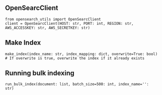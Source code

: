 

## OpenSearcClient

```
from opensearch_utils import OpenSearcClient
client = OpenSearcClient(HOST: str, PORT: int, REGION: str, AWS_ACCESSKEY: str, AWS_SECRETKEY: str)

```

## Make Index

```
make_index(index_name: str, index_mapping: dict, overwrite=True: bool) # If overwrite is true, overwrite the index if it already exists

```

## Running bulk indexing

```
run_bulk_index(document: list, batch_size=500: int, index_name='': str)

```




